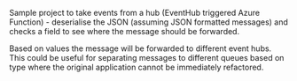 Sample project to take events from a hub (EventHub triggered Azure Function) - deserialise the JSON (assuming JSON formatted messages) and checks a field to see where the message should be forwarded.

Based on values the message will be forwarded to different event hubs. This could be useful for separating messages to different queues based on type where the original application cannot be immediately refactored.
